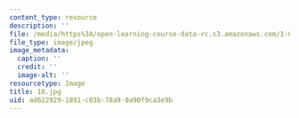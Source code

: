 ```yaml
---
content_type: resource
description: ''
file: /media/https%3A/open-learning-course-data-rc.s3.amazonaws.com/1-012-introduction-to-civil-engineering-design-spring-2002/ad6229291891c03b78a90a90f9ca3e9b_10.jpg
file_type: image/jpeg
image_metadata:
  caption: ''
  credit: ''
  image-alt: ''
resourcetype: Image
title: 10.jpg
uid: ad622929-1891-c03b-78a9-0a90f9ca3e9b
---
```

